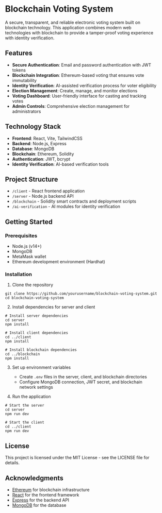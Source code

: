 # Blockchain Voting System

A secure, transparent, and reliable electronic voting system built on blockchain technology. This application combines modern web technologies with blockchain to provide a tamper-proof voting experience with identity verification.

## Features

- **Secure Authentication**: Email and password authentication with JWT tokens
- **Blockchain Integration**: Ethereum-based voting that ensures vote immutability
- **Identity Verification**: AI-assisted verification process for voter eligibility
- **Election Management**: Create, manage, and monitor elections
- **Voting Dashboard**: User-friendly interface for casting and tracking votes
- **Admin Controls**: Comprehensive election management for administrators

## Technology Stack

- **Frontend**: React, Vite, TailwindCSS
- **Backend**: Node.js, Express
- **Database**: MongoDB
- **Blockchain**: Ethereum, Solidity
- **Authentication**: JWT, bcrypt
- **Identity Verification**: AI-based verification tools

## Project Structure

- `/client` - React frontend application
- `/server` - Node.js backend API
- `/blockchain` - Solidity smart contracts and deployment scripts
- `/ai-verification` - AI modules for identity verification

## Getting Started

### Prerequisites

- Node.js (v14+)
- MongoDB
- MetaMask wallet
- Ethereum development environment (Hardhat)

### Installation

1. Clone the repository
```
git clone https://github.com/yourusername/blockchain-voting-system.git
cd blockchain-voting-system
```

2. Install dependencies for server and client
```
# Install server dependencies
cd server
npm install

# Install client dependencies
cd ../client
npm install

# Install blockchain dependencies
cd ../blockchain
npm install
```

3. Set up environment variables
   - Create `.env` files in the server, client, and blockchain directories
   - Configure MongoDB connection, JWT secret, and blockchain network settings

4. Run the application
```
# Start the server
cd server
npm run dev

# Start the client
cd ../client
npm run dev
```

## License

This project is licensed under the MIT License - see the LICENSE file for details.

## Acknowledgments

- [Ethereum](https://ethereum.org/) for blockchain infrastructure
- [React](https://reactjs.org/) for the frontend framework
- [Express](https://expressjs.com/) for the backend API
- [MongoDB](https://www.mongodb.com/) for the database 